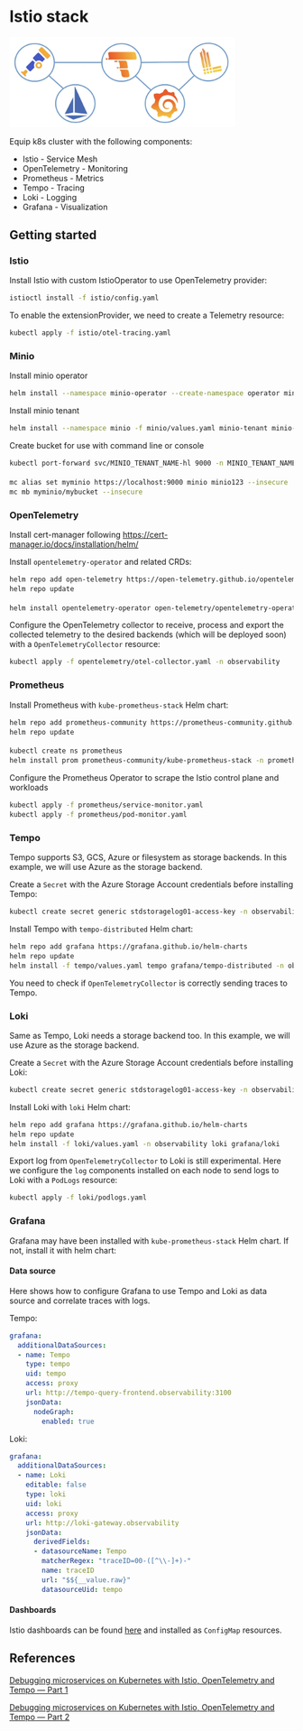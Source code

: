 # Istio stack
<img src="stack.png" alt="istio stack" width="400"/>

Equip k8s cluster with the following components:
* Istio - Service Mesh
* OpenTelemetry - Monitoring
* Prometheus - Metrics
* Tempo - Tracing
* Loki - Logging
* Grafana - Visualization

## Getting started
### Istio
Install Istio with custom IstioOperator to use OpenTelemetry provider:
```bash
istioctl install -f istio/config.yaml
```

To enable the extensionProvider, we need to create a Telemetry resource:
```bash
kubectl apply -f istio/otel-tracing.yaml
```

### Minio
Install minio operator
```bash
helm install --namespace minio-operator --create-namespace operator minio-operator/operator
```

Install minio tenant
```bash
helm install --namespace minio -f minio/values.yaml minio-tenant minio-operator/tenant
```

Create bucket for use with command line or console
```bash
kubectl port-forward svc/MINIO_TENANT_NAME-hl 9000 -n MINIO_TENANT_NAMESPACE

mc alias set myminio https://localhost:9000 minio minio123 --insecure
mc mb myminio/mybucket --insecure
```

### OpenTelemetry
Install cert-manager following https://cert-manager.io/docs/installation/helm/

Install `opentelemetry-operator` and related CRDs:
```bash
helm repo add open-telemetry https://open-telemetry.github.io/opentelemetry-helm-charts
helm repo update

helm install opentelemetry-operator open-telemetry/opentelemetry-operator -n observability
```

Configure the OpenTelemetry collector to receive, process and export the collected telemetry to the desired backends (which will be deployed soon) with a `OpenTelemetryCollector` resource:
```bash
kubectl apply -f opentelemetry/otel-collector.yaml -n observability
```

### Prometheus
Install Prometheus with `kube-prometheus-stack` Helm chart:
```bash
helm repo add prometheus-community https://prometheus-community.github.io/helm-charts
helm repo update

kubectl create ns prometheus
helm install prom prometheus-community/kube-prometheus-stack -n prometheus -f prometheus/values.yaml
```

Configure the Prometheus Operator to scrape the Istio control plane and workloads
```bash
kubectl apply -f prometheus/service-monitor.yaml
kubectl apply -f prometheus/pod-monitor.yaml
```

### Tempo
Tempo supports S3, GCS, Azure or filesystem as storage backends. In this example, we will use Azure as the storage backend.

Create a `Secret` with the Azure Storage Account credentials before installing Tempo:
```bash
kubectl create secret generic stdstoragelog01-access-key -n observability --from-literal=STORAGE_ACCOUNT_ACCESS_KEY=<account-key>
```

Install Tempo with `tempo-distributed` Helm chart:
```bash
helm repo add grafana https://grafana.github.io/helm-charts
helm repo update
helm install -f tempo/values.yaml tempo grafana/tempo-distributed -n observability
```

You need to check if `OpenTelemetryCollector` is correctly sending traces to Tempo.

### Loki
Same as Tempo, Loki needs a storage backend too. In this example, we will use Azure as the storage backend.

Create a `Secret` with the Azure Storage Account credentials before installing Loki:
```bash
kubectl create secret generic stdstoragelog01-access-key -n observability --from-literal=STORAGE_ACCOUNT_ACCESS_KEY=<account-key>
```

Install Loki with `loki` Helm chart:
```bash
helm repo add grafana https://grafana.github.io/helm-charts
helm repo update
helm install -f loki/values.yaml -n observability loki grafana/loki
```

Export log from `OpenTelemetryCollector` to Loki is still experimental. Here we configure the `log` components installed on each node to send logs to Loki with a `PodLogs` resource:
```bash
kubectl apply -f loki/podlogs.yaml
```

### Grafana
Grafana may have been installed with `kube-prometheus-stack` Helm chart. If not, install it with helm chart:

#### Data source
Here shows how to configure Grafana to use Tempo and Loki as data source and correlate traces with logs.

Tempo:
```yaml
grafana:
  additionalDataSources:
  - name: Tempo
    type: tempo
    uid: tempo
    access: proxy
    url: http://tempo-query-frontend.observability:3100
    jsonData:
      nodeGraph:
        enabled: true
```

Loki:
```yaml
grafana:
  additionalDataSources:
  - name: Loki
    editable: false
    type: loki
    uid: loki
    access: proxy
    url: http://loki-gateway.observability
    jsonData:
      derivedFields:
      - datasourceName: Tempo
        matcherRegex: "traceID=00-([^\\-]+)-"
        name: traceID
        url: "$${__value.raw}"
        datasourceUid: tempo
```

#### Dashboards
Istio dashboards can be found [here](https://grafana.com/orgs/istio/dashboards) and installed as `ConfigMap` resources.


## References
[Debugging microservices on Kubernetes with Istio, OpenTelemetry and Tempo — Part 1](https://medium.com/otomi-platform/debugging-microservices-on-k8s-with-istio-opentelemetry-and-tempo-4c36c97d6099)

[Debugging microservices on Kubernetes with Istio, OpenTelemetry and Tempo — Part 2](https://medium.com/otomi-platform/debugging-microservices-on-kubernetes-with-istio-opentelemetry-and-tempo-part-2-e10b951029a0)
